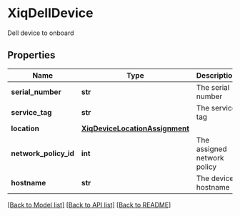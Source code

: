 # XiqDellDevice

Dell device to onboard
## Properties
Name | Type | Description | Notes
------------ | ------------- | ------------- | -------------
**serial_number** | **str** | The serial number | 
**service_tag** | **str** | The service tag | 
**location** | [**XiqDeviceLocationAssignment**](XiqDeviceLocationAssignment.md) |  | 
**network_policy_id** | **int** | The assigned network policy | [optional] 
**hostname** | **str** | The device hostname | [optional] 

[[Back to Model list]](../README.md#documentation-for-models) [[Back to API list]](../README.md#documentation-for-api-endpoints) [[Back to README]](../README.md)


